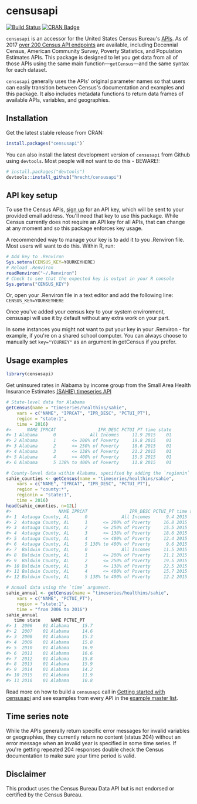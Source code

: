 # censusapi

[![Build Status](https://travis-ci.org/hrecht/censusapi.svg?branch=master)](https://travis-ci.org/hrecht/censusapi) [![CRAN Badge](https://www.r-pkg.org/badges/version/censusapi)](https://cran.r-project.org/package=censusapi)

`censusapi` is an accessor for the United States Census Bureau's [APIs](https://www.census.gov/developers/). As of 2017 [over 200 Census API endpoints](https://api.census.gov/data.html) are available, including Decennial Census, American Community Survey, Poverty Statistics, and Population Estimates APIs. This package is designed to let you get data from all of those APIs using the same main function—`getCensus`—and the same syntax for each dataset.

`censusapi` generally uses the APIs' original parameter names so that users can easily transition between Census's documentation and examples and this package. It also includes metadata functions to return data frames of available APIs, variables, and geographies.


## Installation
Get the latest stable release from CRAN: 
```R
install.packages("censusapi")`
```

You can also install the latest development version of `censusapi` from Github using `devtools`. Most people will not want to do this - BEWARE!:
```R
# install.packages("devtools")
devtools::install_github("hrecht/censusapi")
```

## API key setup
To use the Census APIs, [sign up](http://api.census.gov/data/key_signup.html) for an API key, which will be sent to your provided email address. You'll need that key to use this package. While Census currently does not require an API key for all APIs, that can change at any moment and so this package enforces key usage.

A recommended way to manage your key is to add it to you .Renviron file. Most users will want to do this.
Within R, run:
```R
# Add key to .Renviron
Sys.setenv(CENSUS_KEY=YOURKEYHERE)
# Reload .Renviron
readRenviron("~/.Renviron")
# Check to see that the expected key is output in your R console
Sys.getenv("CENSUS_KEY")
```
Or, open your .Renviron file in a text editor and add the following line:
`CENSUS_KEY=YOURKEYHERE`

Once you've added your census key to your system environment, censusapi will use it by default without any extra work on your part. 

In some instances you might not want to put your key in your .Renviron - for example, if you're on a shared school computer. You can always choose to manually set `key="YOURKEY"` as an argument in getCensus if you prefer.

## Usage examples
```R
library(censusapi)
```

Get uninsured rates in Alabama by income group from the Small Area Health Insurance Estimates [(SAHIE) timeseries API](https://www.census.gov/data/developers/data-sets/Health-Insurance-Statistics.html)

```R 
# State-level data for Alabama
getCensus(name = "timeseries/healthins/sahie",
	vars = c("NAME", "IPRCAT", "IPR_DESC", "PCTUI_PT"), 
	region = "state:1",
	time = 2016)
#>      NAME IPRCAT                IPR_DESC PCTUI_PT time state
#> 1 Alabama      0             All Incomes     11.9 2015    01
#> 2 Alabama      1      <= 200% of Poverty     19.8 2015    01
#> 3 Alabama      2      <= 250% of Poverty     18.6 2015    01
#> 4 Alabama      3      <= 138% of Poverty     21.2 2015    01
#> 5 Alabama      4      <= 400% of Poverty     15.5 2015    01
#> 6 Alabama      5 138% to 400% of Poverty     11.8 2015    01

# County-level data within Alabama, specified by adding the `regionin` parameter.
sahie_counties <- getCensus(name = "timeseries/healthins/sahie",
	vars = c("NAME", "IPRCAT", "IPR_DESC", "PCTUI_PT"), 
	region = "county:*",
	regionin = "state:1",
	time = 2016)
head(sahie_counties, n=12L)
#>                  NAME IPRCAT                IPR_DESC PCTUI_PT time state county
#> 1  Autauga County, AL      0             All Incomes      9.4 2015    01    001
#> 2  Autauga County, AL      1      <= 200% of Poverty     16.8 2015    01    001
#> 3  Autauga County, AL      2      <= 250% of Poverty     15.5 2015    01    001
#> 4  Autauga County, AL      3      <= 138% of Poverty     18.6 2015    01    001
#> 5  Autauga County, AL      4      <= 400% of Poverty     12.4 2015    01    001
#> 6  Autauga County, AL      5 138% to 400% of Poverty      9.6 2015    01    001
#> 7  Baldwin County, AL      0             All Incomes     11.5 2015    01    003
#> 8  Baldwin County, AL      1      <= 200% of Poverty     21.1 2015    01    003
#> 9  Baldwin County, AL      2      <= 250% of Poverty     19.5 2015    01    003
#> 10 Baldwin County, AL      3      <= 138% of Poverty     22.5 2015    01    003
#> 11 Baldwin County, AL      4      <= 400% of Poverty     15.7 2015    01    003
#> 12 Baldwin County, AL      5 138% to 400% of Poverty     12.2 2015    01    003

# Annual data using the `time` argument.
sahie_annual <- getCensus(name = "timeseries/healthins/sahie",
    vars = c("NAME", "PCTUI_PT"),
    region = "state:1",
    time = "from 2006 to 2016")
sahie_annual
   time state    NAME PCTUI_PT
#> 1  2006    01 Alabama     15.7
#> 2  2007    01 Alabama     14.6
#> 3  2008    01 Alabama     15.3
#> 4  2009    01 Alabama     15.8
#> 5  2010    01 Alabama     16.9
#> 6  2011    01 Alabama     16.6
#> 7  2012    01 Alabama     15.8
#> 8  2013    01 Alabama     15.9
#> 9  2014    01 Alabama     14.2
#> 10 2015    01 Alabama     11.9
#> 11 2016    01 Alabama     10.8
```

Read more on how to build a `censusapi` call in [Getting started with censusapi](https://hrecht.github.io/censusapi/articles/getting-started.html) and see examples from every API in the [example master list](https://hrecht.github.io/censusapi/articles/example-masterlist.html).

## Time series note
While the APIs generally return specific error messages for invalid variables or geographies, they currently return no content (status 204) without an error message when an invalid year is specified in some time series. If you're getting repeated 204 responses double check the Census documentation to make sure your time period is valid.

## Disclaimer
This product uses the Census Bureau Data API but is not endorsed or certified by the Census Bureau.
